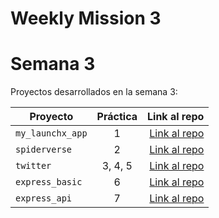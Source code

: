 # Weekly Mission 3

# Semana 3 

Proyectos desarrollados en la semana 3:

| Proyecto | Práctica | Link al repo |
| ------------- |:-------------:| -----:|
|`my_launchx_app`|1|[Link al repo](https://github.com/YoelVann/create-js-project)|
|`spiderverse`|2|[Link al repo](https://github.com/YoelVann/spiderverse)|
|`twitter`|3, 4, 5|[Link al repo](https://github.com/YoelVann/twitter)|
|`express_basic`|6|[Link al repo](https://github.com/LaunchX-InnovaccionVirtual/MissionNodeJS)|
|`express_api`|7|[Link al repo](https://github.com/LaunchX-InnovaccionVirtual/MissionNodeJS)|